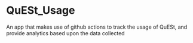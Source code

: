 # QuESt_Usage
An app that makes use of github actions to track the usage of QuESt, and provide analytics based upon the data collected
